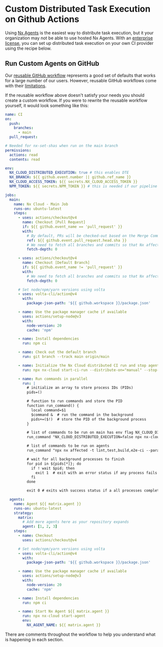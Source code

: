 # Custom Distributed Task Execution on Github Actions

Using [Nx Agents](/ci/features/distribute-task-execution) is the easiest way to distribute task execution, but it your organization may not be able to use hosted Nx Agents. With an [enterprise license](/enterprise), you can set up distributed task execution on your own CI provider using the recipe below.

## Run Custom Agents on GitHub

Our [reusable GitHub workflow](https://github.com/nrwl/ci) represents a good set of defaults that works for a large number of our users. However, reusable GitHub workflows come with their [limitations](https://docs.github.com/en/actions/using-workflows/reusing-workflows).

If the reusable workflow above doesn't satisfy your needs you should create a custom workflow. If you were to rewrite the reusable workflow yourself, it would look something like this:

```yaml {% fileName=".github/workflows/ci.yml" %}
name: CI
on:
  push:
    branches:
      - main
  pull_request:

# Needed for nx-set-shas when run on the main branch
permissions:
  actions: read
  contents: read

env:
  NX_CLOUD_DISTRIBUTED_EXECUTION: true # this enables DTE
  NX_BRANCH: ${{ github.event.number || github.ref_name }}
  NX_CLOUD_ACCESS_TOKEN: ${{ secrets.NX_CLOUD_ACCESS_TOKEN }}
  NPM_TOKEN: ${{ secrets.NPM_TOKEN }} # this is needed if our pipeline publishes to npm

jobs:
  main:
    name: Nx Cloud - Main Job
    runs-on: ubuntu-latest
    steps:
      - uses: actions/checkout@v4
        name: Checkout [Pull Request]
        if: ${{ github.event_name == 'pull_request' }}
        with:
          # By default, PRs will be checked-out based on the Merge Commit, but we want the actual branch HEAD.
          ref: ${{ github.event.pull_request.head.sha }}
          # We need to fetch all branches and commits so that Nx affected has a base to compare against.
          fetch-depth: 0

      - uses: actions/checkout@v4
        name: Checkout [Default Branch]
        if: ${{ github.event_name != 'pull_request' }}
        with:
          # We need to fetch all branches and commits so that Nx affected has a base to compare against.
          fetch-depth: 0

      # Set node/npm/yarn versions using volta
      - uses: volta-cli/action@v4
        with:
          package-json-path: '${{ github.workspace }}/package.json'

      - name: Use the package manager cache if available
        uses: actions/setup-node@v3
        with:
          node-version: 20
          cache: 'npm'

      - name: Install dependencies
        run: npm ci

      - name: Check out the default branch
        run: git branch --track main origin/main

      - name: Initialize the Nx Cloud distributed CI run and stop agents when the build tasks are done
        run: npx nx-cloud start-ci-run --distribute-on="manual" --stop-agents-after=e2e-ci

      - name: Run commands in parallel
        run: |
          # initialize an array to store process IDs (PIDs)
          pids=()

          # function to run commands and store the PID
          function run_command() {
            local command=$1
            $command &  # run the command in the background
            pids+=($!)  # store the PID of the background process
          }

          # list of commands to be run on main has env flag NX_CLOUD_DISTRIBUTED_EXECUTION set to false
          run_command "NX_CLOUD_DISTRIBUTED_EXECUTION=false npx nx-cloud record -- nx format:check"

          # list of commands to be run on agents
          run_command "npx nx affected -t lint,test,build,e2e-ci --parallel=3"

          # wait for all background processes to finish
          for pid in ${pids[*]}; do
            if ! wait $pid; then
              exit 1  # exit with an error status if any process fails
            fi
          done

          exit 0 # exits with success status if a all processes complete successfully

  agents:
    name: Agent ${{ matrix.agent }}
    runs-on: ubuntu-latest
    strategy:
      matrix:
        # Add more agents here as your repository expands
        agent: [1, 2, 3]
    steps:
      - name: Checkout
        uses: actions/checkout@v4

      # Set node/npm/yarn versions using volta
      - uses: volta-cli/action@v4
        with:
          package-json-path: '${{ github.workspace }}/package.json'

      - name: Use the package manager cache if available
        uses: actions/setup-node@v3
        with:
          node-version: 20
          cache: 'npm'

      - name: Install dependencies
        run: npm ci

      - name: Start Nx Agent ${{ matrix.agent }}
        run: npx nx-cloud start-agent
        env:
          NX_AGENT_NAME: ${{ matrix.agent }}
```

There are comments throughout the workflow to help you understand what is happening in each section.
